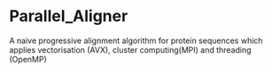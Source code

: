 # Parallel_Aligner
A naive progressive alignment algorithm for protein sequences which applies vectorisation (AVX), cluster computing(MPI) and threading (OpenMP)

